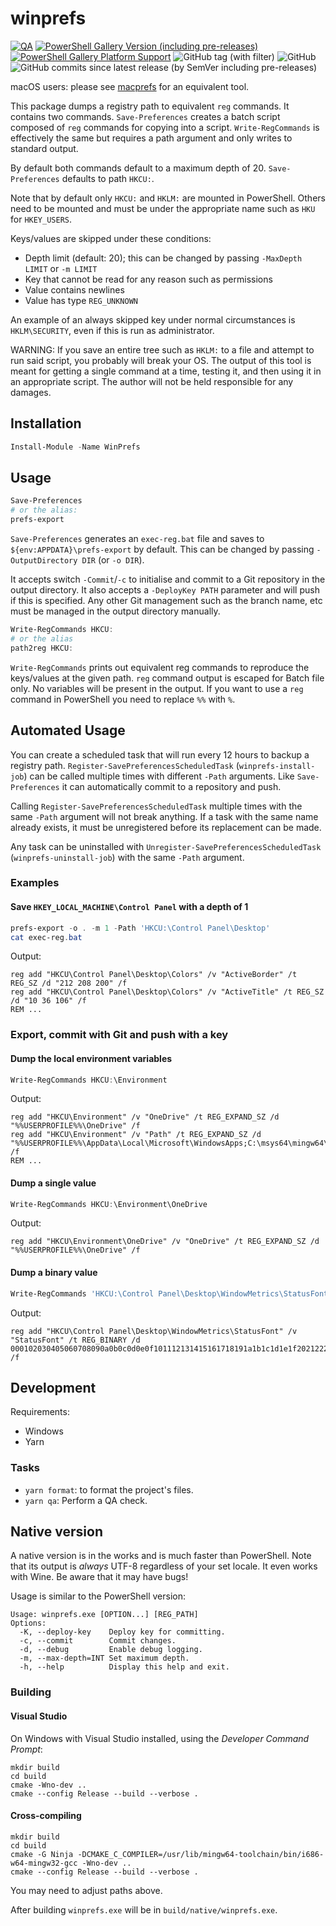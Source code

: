# winprefs

[![QA](https://github.com/Tatsh/winprefs/actions/workflows/qa.yml/badge.svg)](https://github.com/Tatsh/winprefs/actions/workflows/qa.yml)
[![PowerShell Gallery Version (including pre-releases)](https://img.shields.io/powershellgallery/v/WinPrefs)](https://www.powershellgallery.com/packages/WinPrefs)
[![PowerShell Gallery Platform Support](https://img.shields.io/powershellgallery/p/WinPrefs?label=powershell+platforms+supported)](https://www.powershellgallery.com/packages/WinPrefs)
![GitHub tag (with filter)](https://img.shields.io/github/v/tag/Tatsh/winprefs)
![GitHub](https://img.shields.io/github/license/Tatsh/winprefs)
![GitHub commits since latest release (by SemVer including pre-releases)](https://img.shields.io/github/commits-since/Tatsh/winprefs/v0.2.1/master)

macOS users: please see [macprefs](https://github.com/Tatsh/macprefs) for an equivalent tool.

This package dumps a registry path to equivalent `reg` commands. It contains two commands.
`Save-Preferences` creates a batch script composed of `reg` commands for copying into a script.
`Write-RegCommands` is effectively the same but requires a path argument and only writes to standard
output.

By default both commands default to a maximum depth of 20. `Save-Preferences` defaults to path
`HKCU:`.

Note that by default only `HKCU:` and `HKLM:` are mounted in PowerShell. Others need to be mounted
and must be under the appropriate name such as `HKU` for `HKEY_USERS`.

Keys/values are skipped under these conditions:

- Depth limit (default: 20); this can be changed by passing `-MaxDepth LIMIT` or `-m LIMIT`
- Key that cannot be read for any reason such as permissions
- Value contains newlines
- Value has type `REG_UNKNOWN`

An example of an always skipped key under normal circumstances is `HKLM\SECURITY`, even if this is
run as administrator.

WARNING: If you save an entire tree such as `HKLM:` to a file and attempt to run said script, you
probably will break your OS. The output of this tool is meant for getting a single command at a
time, testing it, and then using it in an appropriate script. The author will not be held
responsible for any damages.

## Installation

```powershell
Install-Module -Name WinPrefs
```

## Usage

```powershell
Save-Preferences
# or the alias:
prefs-export
```

`Save-Preferences` generates an `exec-reg.bat` file and saves to `${env:APPDATA}\prefs-export` by
default. This can be changed by passing `-OutputDirectory DIR` (or `-o DIR`).

It accepts switch `-Commit`/`-c` to initialise and commit to a Git repository in the output
directory. It also accepts a `-DeployKey PATH` parameter and will push if this is specified. Any
other Git management such as the branch name, etc must be managed in the output directory manually.

```powershell
Write-RegCommands HKCU:
# or the alias
path2reg HKCU:
```

`Write-RegCommands` prints out equivalent reg commands to reproduce the keys/values at the given
path. `reg` command output is escaped for Batch file only. No variables will be present in the
output. If you want to use a `reg` command in PowerShell you need to replace `%%` with `%`.

## Automated Usage

You can create a scheduled task that will run every 12 hours to backup a registry path.
`Register-SavePreferencesScheduledTask` (`winprefs-install-job`) can be called multiple times with
different `-Path` arguments. Like `Save-Preferences` it can automatically commit to a repository and
push.

Calling `Register-SavePreferencesScheduledTask` multiple times with the same `-Path` argument will
not break anything. If a task with the same name already exists, it must be unregistered before its
replacement can be made.

Any task can be uninstalled with `Unregister-SavePreferencesScheduledTask` (`winprefs-uninstall-job`)
with the same `-Path` argument.

### Examples

#### Save `HKEY_LOCAL_MACHINE\Control Panel` with a depth of 1

```powershell
prefs-export -o . -m 1 -Path 'HKCU:\Control Panel\Desktop'
cat exec-reg.bat
```

Output:

```batch
reg add "HKCU\Control Panel\Desktop\Colors" /v "ActiveBorder" /t REG_SZ /d "212 208 200" /f
reg add "HKCU\Control Panel\Desktop\Colors" /v "ActiveTitle" /t REG_SZ /d "10 36 106" /f
REM ...
```

### Export, commit with Git and push with a key

#### Dump the local environment variables

```powershell
Write-RegCommands HKCU:\Environment
```

Output:

```batch
reg add "HKCU\Environment" /v "OneDrive" /t REG_EXPAND_SZ /d "%%USERPROFILE%%\OneDrive" /f
reg add "HKCU\Environment" /v "Path" /t REG_EXPAND_SZ /d "%%USERPROFILE%%\AppData\Local\Microsoft\WindowsApps;C:\msys64\mingw64\bin;C:\tools\Cmder;" /f
REM ...
```

#### Dump a single value

```powershell
Write-RegCommands HKCU:\Environment\OneDrive
```

Output:

```batch
reg add "HKCU\Environment\OneDrive" /v "OneDrive" /t REG_EXPAND_SZ /d "%%USERPROFILE%%\OneDrive" /f
```

#### Dump a binary value

```powershell
Write-RegCommands 'HKCU:\Control Panel\Desktop\WindowMetrics\StatusFont'
```

Output:

```batch
reg add "HKCU\Control Panel\Desktop\WindowMetrics\StatusFont" /v "StatusFont" /t REG_BINARY /d 000102030405060708090a0b0c0d0e0f101112131415161718191a1b1c1d1e1f202122232425262728292a2b2c2d2e2f303132333435363738393a3b3c3d3e3f404142434445464748494a4b4c4d4e4f505152535455565758595a5b /f
```

## Development

Requirements:

- Windows
- Yarn

### Tasks

- `yarn format`: to format the project's files.
- `yarn qa`: Perform a QA check.

## Native version

A native version is in the works and is much faster than PowerShell. Note that its output is
_always_ UTF-8 regardless of your set locale. It even works with Wine. Be aware that it may have
bugs!

Usage is similar to the PowerShell version:

```plain
Usage: winprefs.exe [OPTION...] [REG_PATH]
Options:
  -K, --deploy-key    Deploy key for committing.
  -c, --commit        Commit changes.
  -d, --debug         Enable debug logging.
  -m, --max-depth=INT Set maximum depth.
  -h, --help          Display this help and exit.
```

### Building

#### Visual Studio

On Windows with Visual Studio installed, using the _Developer Command Prompt_:

```shell
mkdir build
cd build
cmake -Wno-dev ..
cmake --config Release --build --verbose .
```

#### Cross-compiling

```shell
mkdir build
cd build
cmake -G Ninja -DCMAKE_C_COMPILER=/usr/lib/mingw64-toolchain/bin/i686-w64-mingw32-gcc -Wno-dev ..
cmake --config Release --build --verbose .
```

You may need to adjust paths above.

After building `winprefs.exe` will be in `build/native/winprefs.exe`.
